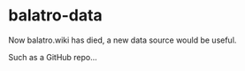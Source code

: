 # balatro-data

Now balatro.wiki has died, a new data source would be useful.

Such as a GitHub repo...
